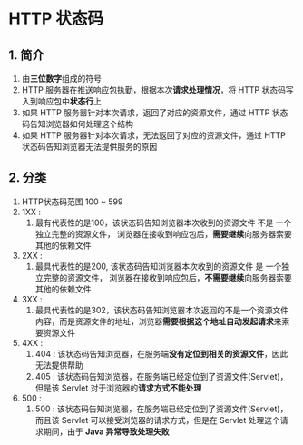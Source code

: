 # HTTP 状态码

## 1. 简介

1. 由**三位数字**组成的符号
2. HTTP 服务器在推送响应包执勤，根据本次**请求处理情况**，将 HTTP 状态码写入到响应包中**状态行**上
3. 如果 HTTP 服务器针对本次请求，返回了对应的资源文件，通过 HTTP 状态码告知浏览器如何处理这个结构
4. 如果 HTTP 服务器针对本次请求，无法返回了对应的资源文件，通过 HTTP 状态码告知浏览器无法提供服务的原因

## 2. 分类

1. HTTP状态码范围 100 ~ 599
2. 1XX :
   1. 最有代表性的是100，该状态码告知浏览器本次收到的资源文件 不是 一个独立完整的资源文件，
         浏览器在接收到响应包后，**需要继续**向服务器索要其他的依赖文件
3. 2XX : 
   1. 最具代表性的是200, 该状态码告知浏览器本次收到的资源文件 是 一个独立完整的资源文件，
            浏览器在接收到响应包后，**不需要继续**向服务器索要其他的依赖文件
4. 3XX : 
   1. 最具代表性的是302，该状态码告知浏览器本次返回的不是一个资源文件内容，而是资源文件的地址，浏览器**需要根据这个地址自动发起请求**来索要资源文件
5. 4XX :
    1. 404 : 该状态码告知浏览器，在服务端**没有定位到相关的资源文件**，因此无法提供帮助
    2. 405 : 该状态码告知浏览器，在服务端已经定位到了资源文件(Servlet)，但是该 Servlet 对于浏览器的**请求方式不能处理**
6. 500 :
    1. 500 : 该状态码告知浏览器，在服务端已经定位到了资源文件(Servlet)，而且该 Servlet 可以接受浏览器的请求方式，但是在 Servlet 处理这个请求期间，由于 **Java 异常导致处理失败**

